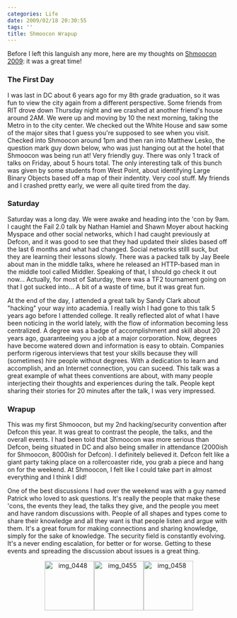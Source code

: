 ```yaml
---
categories: Life
date: 2009/02/18 20:30:55
tags: ''
title: Shmoocon Wrapup
---
```

Before I left this languish any more, here are my thoughts on <a title="http://www.shmoocon.org/" href="http://www.shmoocon.org/" target="_blank">Shmoocon 2009</a>: it was a great time!
<h3>The First Day</h3>
I was last in DC about 6 years ago for my 8th grade graduation, so it was fun to view the city again from a different perspective. Some friends from RIT drove down Thursday night and we crashed at another friend's house around 2AM. We were up and moving by 10 the next morning, taking the Metro in to the city center. We checked out the White House and saw some of the major sites that I guess you're supposed to see when you visit. Checked into Shmoocon around 1pm and then ran into Matthew Lesko, the question mark guy down below, who was just hanging out at the hotel that Shmoocon was being run at! Very friendly guy. There was only 1 track of talks on Friday, about 5 hours total. The only interesting talk of this bunch was given by some students from West Point, about identifying Large Binary Objects based off a map of their indentity. Very cool stuff. My friends and I crashed pretty early, we were all quite tired from the day.
<h3>Saturday</h3>
Saturday was a long day. We were awake and heading into the 'con by 9am. I caught the Fail 2.0 talk by Nathan Hamiel and Shawn Moyer about hacking Myspace and other social networks, which I had caught previously at Defcon, and it was good to see that they had updated their slides based off the last 6 months and what had changed. Social networks stilll suck, but they are learning their lessons slowly. There was a packed talk by Jay Beele about man in the middle talks, where he released an HTTP-based man in the middle tool called Middler. Speaking of that, I should go check it out now... Actually, for most of Saturday, there was a TF2 tournament going on that I got sucked into... A bit of a waste of time, but it was great fun.

At the end of the day, I attended a great talk by Sandy Clark about "hacking" your way into academia. I really wish I had gone to this talk 5 years ago before I attended college. It really reflected alot of what I have been noticing in the world lately, with the flow of information becoming less centralized. A degree was a badge of accomplishment and skill about 20 years ago, guaranteeing you a job at a major corporation. Now, degrees have become watered down and information is easy to obtain. Companies perform rigerous interviews that test your skills because they will (sometimes) hire people without degrees. With a dedication to learn and accomplish, and an Internet connection, you can suceed. This talk was a great example of what thees conventions are about, with many people interjecting their thoughts and experiences during the talk. People kept sharing their stories for 20 minutes after the talk, I was very impressed.
<h3>Wrapup</h3>
This was my first Shmoocon, but my 2nd hacking/security convention after Defcon this year. It was great to contrast the people, the talks, and the overall events. I had been told that Shmoocon was more serious than Defcon, being situated in DC and also being smaller in attendance (2000ish for Shmoocon, 8000ish for Defcon). I definitely believed it. Defcon felt like a giant party taking place on a rollercoaster ride, you grab a piece and hang on for the weekend. At Shmoocon, I felt like I could take part in almost everything and I think I did!

One of the best discussions I had over the weekend was with a guy named Patrick who loved to ask questions. It's really the people that make these 'cons, the events they lead, the talks they give, and the people you meet and have random discussions with. People of all shapes and types come to share their knowledge and all they want is that people listen and argue with them. It's a great forum for making connections and sharing knowledge, simply for the sake of knowledge. The security field is constantly evolving. It's a never ending escalation, for better or for worse. Getting to these events and spreading the discussion about issues is a great thing.
<p style="text-align: center;"><a href="http://www.thebehrensventure.com/wp-content/uploads/2009/02/img_0448.jpg"><img class="size-thumbnail wp-image-341 alignnone" title="img_0448" src="http://www.thebehrensventure.com/wp-content/uploads/2009/02/img_0448-112x112.jpg" alt="img_0448" width="112" height="112" /></a><a href="http://www.thebehrensventure.com/wp-content/uploads/2009/02/img_0455.jpg"><img class="size-thumbnail wp-image-340 alignnone" title="img_0455" src="http://www.thebehrensventure.com/wp-content/uploads/2009/02/img_0455-112x112.jpg" alt="img_0455" width="112" height="112" /></a><a href="http://www.thebehrensventure.com/wp-content/uploads/2009/02/img_0458.jpg"><img class="size-thumbnail wp-image-339 alignnone" title="Jumbo Slice is amazing pizza!" src="http://www.thebehrensventure.com/wp-content/uploads/2009/02/img_0458-112x112.jpg" alt="img_0458" width="112" height="112" /></a></p>

